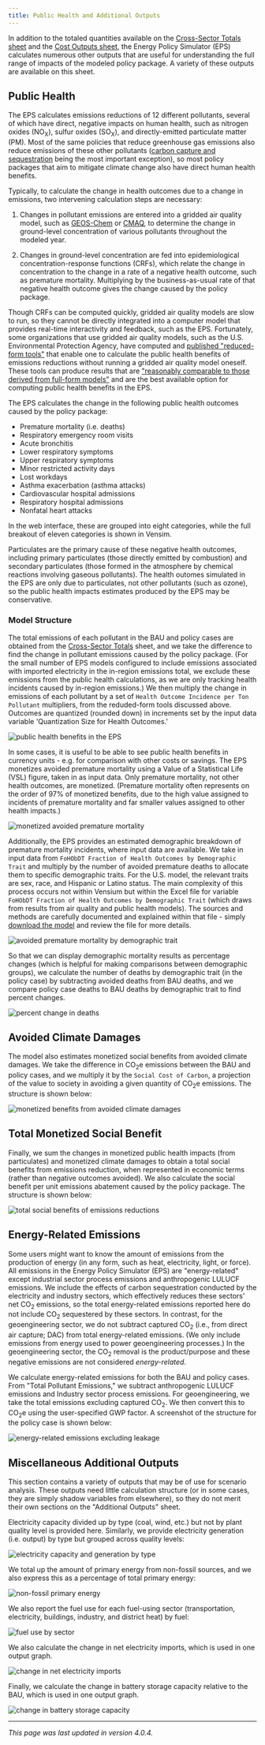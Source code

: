 ```yaml
---
title: Public Health and Additional Outputs
---
```


In addition to the totaled quantities available on the [Cross-Sector Totals sheet](cross-sector-totals) and the [Cost Outputs sheet](cost-outputs), the Energy Policy Simulator (EPS) calculates numerous other outputs that are useful for understanding the full range of impacts of the modeled policy package.  A variety of these outputs are available on this sheet.

## Public Health

The EPS calculates emissions reductions of 12 different pollutants, several of which have direct, negative impacts on human health, such as nitrogen oxides (NO<sub>X</sub>), sulfur oxides (SO<sub>X</sub>), and directly-emitted particulate matter (PM).  Most of the same policies that reduce greenhouse gas emissions also reduce emissions of these other pollutants ([carbon capture and sequestration](ccs) being the most important exception), so most policy packages that aim to mitigate climate change also have direct human health benefits.

Typically, to calculate the change in health outcomes due to a change in emissions, two intervening calculation steps are necessary:

1. Changes in pollutant emissions are entered into a gridded air quality model, such as [GEOS-Chem](http://acmg.seas.harvard.edu/geos/) or [CMAQ](https://www.epa.gov/cmaq), to determine the change in ground-level concentration of various pollutants throughout the modeled year.

2. Changes in ground-level concentration are fed into epidemiological concentration-response functions (CRFs), which relate the change in concentration to the change in a rate of a negative health outcome, such as premature mortality.  Multiplying by the business-as-usual rate of that negative health outcome gives the change caused by the policy package.

Though CRFs can be computed quickly, gridded air quality models are slow to run, so they cannot be directly integrated into a computer model that provides real-time interactivity and feedback, such as the EPS.  Fortunately, some organizations that use gridded air quality models, such as the U.S. Environmental Protection Agency, have computed and [published "reduced-form tools"](https://www.epa.gov/benmap/reduced-form-tools-calculating-pm25-benefits) that enable one to calculate the public health benefits of emissions reductions without running a gridded air quality model oneself.  These tools can produce results that are ["reasonably comparable to those derived from full-form models"](https://www.epa.gov/sites/production/files/2019-11/documents/rft_combined_report_10.31.19_final.pdf) and are the best available option for computing public health benefits in the EPS.

The EPS calculates the change in the following public health outcomes caused by the policy package:

- Premature mortality (i.e. deaths)
- Respiratory emergency room visits
- Acute bronchitis
- Lower respiratory symptoms
- Upper respiratory symptoms
- Minor restricted activity days
- Lost workdays
- Asthma exacerbation (asthma attacks)
- Cardiovascular hospital admissions
- Respiratory hospital admissions
- Nonfatal heart attacks

In the web interface, these are grouped into eight categories, while the full breakout of eleven categories is shown in Vensim.

Particulates are the primary cause of these negative health outcomes, including primary particulates (those directly emitted by combustion) and secondary particulates (those formed in the atmosphere by chemical reactions involving gaseous pollutants).  The health outomes simulated in the EPS are only due to particulates, not other pollutants (such as ozone), so the public health impacts estimates produced by the EPS may be conservative.

### Model Structure

The total emissions of each pollutant in the BAU and policy cases are obtained from the [Cross-Sector Totals](cross-sector-totals) sheet, and we take the difference to find the change in pollutant emissions caused by the policy package.  (For the small number of EPS models configured to include emissions associated with imported electricity in the in-region emissions total, we exclude these emissions from the public health calculations, as we are only tracking health incidents caused by in-region emissions.)   We then multiply the change in emissions of each pollutant by a set of `Health Outcome Incidence per Ton Pollutant` multipliers, from the reduded-form tools discussed above.  Outcomes are quantized (rounded down) in increments set by the input data variable 'Quantization Size for Health Outcomes.'

![public health benefits in the EPS](/img/additional-outputs-PublicHealthBenefits.png)

In some cases, it is useful to be able to see public health benefits in currency units - e.g. for comparison with other costs or savings.  The EPS monetizes avoided premature mortality using a Value of a Statistical Life (VSL) figure, taken in as input data.  Only premature mortality, not other health outcomes, are monetized.  (Premature mortality often represents on the order of 97% of monetized benefits, due to the high value assigned to incidents of premature mortality and far smaller values assigned to other health impacts.)

![monetized avoided premature mortality](/img/additional-outputs-MonetizedBenefits.png)

Additionally, the EPS provides an estimated demographic breakdown of premature mortality incidents, where input data are available.  We take in input data from `FoHObDT Fraction of Health Outcomes by Demographic Trait` and multiply by the number of avoided premature deaths to allocate them to specific demographic traits.  For the U.S. model, the relevant traits are sex, race, and Hispanic or Latino status.  The main complexity of this process occurs not within Vensium but within the Excel file for variable `FoHObDT Fraction of Health Outcomes by Demographic Trait` (which draws from results from air quality and public health models).  The sources and methods are carefully documented and explained within that file - simply [download the model](download) and review the file for more details.

![avoided premature mortality by demographic trait](/img/additional-outputs-AvoidedDeathsDemographics.png)

So that we can display demographic mortality results as percentage changes (which is helpful for making comparisons between demographic groups), we calculate the number of deaths by demographic trait (in the policy case) by subtracting avoided deaths from BAU deaths, and we compare policy case deaths to BAU deaths by demographic trait to find percent changes.

![percent change in deaths](/img/additional-outputs-PercCngDeaths.png)

## Avoided Climate Damages

The model also estimates monetized social benefits from avoided climate damages.  We take the difference in CO<sub>2</sub>e emissions between the BAU and policy cases, and we multiply it by the `Social Cost of Carbon`, a projection of the value to society in avoiding a given quantity of CO<sub>2</sub>e emissions.  The structure is shown below:

![monetized benefits from avoided climate damages](/img/additional-outputs-CarbonBenefits.png)

## Total Monetized Social Benefit

Finally, we sum the changes in monetized public health impacts (from particulates) and monetized climate damages to obtain a total social benefits from emissions reduction, when represented in economic terms (rather than negative outcomes avoided).  We also calculate the social benefit per unit emissions abatement caused by the policy package.  The structure is shown below:

![total social benefits of emissions reductions](/img/additional-outputs-TotSocialBenefits.png)

## Energy-Related Emissions

Some users might want to know the amount of emissions from the production of energy (in any form, such as heat, electricity, light, or force).  All emissions in the Energy Policy Simulator (EPS) are "energy-related" except industrial sector process emissions and anthropogenic LULUCF emissions.  We include the effects of carbon sequestration conducted by the electricity and industry sectors, which effectively reduces these sectors' net CO<sub>2</sub> emissions, so the total energy-related emissions reported here do not include CO<sub>2</sub> sequestered by these sectors.  In contrast, for the geoengineering sector, we do not subtract captured CO<sub>2</sub> (i.e., from direct air capture; DAC) from total energy-related emissions.  (We only include emissions from energy used to power geoengineering processes.)  In the geoengineering sector, the CO<sub>2</sub> removal is the product/purpose and these negative emissions are not considered *energy-related*.

We calculate energy-related emissions for both the BAU and policy cases.  From "Total Pollutant Emissions," we subtract anthropogenic LULUCF emissions and Industry sector process emissions.  For geoengineering, we take the total emissions excluding captured CO<sub>2</sub>.  We then convert this to CO<sub>2</sub>e using the user-specified GWP factor.  A screenshot of the structure for the policy case is shown below:

![energy-related emissions excluding leakage](/img/additional-outputs-EnergyRelatedEmis.png)

## Miscellaneous Additional Outputs

This section contains a variety of outputs that may be of use for scenario analysis.  These outputs need little calculation structure (or in some cases, they are simply shadow variables from elsewhere), so they do not merit their own sections on the "Additional Outputs" sheet.

Electricity capacity divided up by type (coal, wind, etc.) but not by plant quality level is provided here.  Similarly, we provide electricity generation (i.e. output) by type but grouped across quality levels:

![electricity capacity and generation by type](/img/additional-outputs-ElecByType.png)

We total up the amount of primary energy from non-fossil sources, and we also express this as a percentage of total primary energy:

![non-fossil primary energy](/img/additional-outputs-PrimaryEnergy.png)

We also report the fuel use for each fuel-using sector (transportation, electricity, buildings, industry, and district heat) by fuel:

![fuel use by sector](/img/additional-outputs-SectoralFuelUse.png)

We also calculate the change in net electricity imports, which is used in one output graph.

![change in net electricity imports](/img/additional-outputs-CngNetElecImports.png)

Finally, we calculate the change in battery storage capacity relative to the BAU, which is used in one output graph.

![change in battery storage capacity](/img/additional-outputs-BatteryCapacity.png)

---
*This page was last updated in version 4.0.4.*
